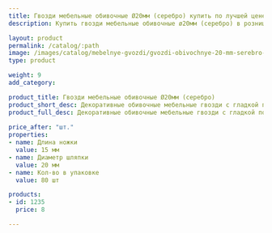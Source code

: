 ```yaml
---
title: Гвозди мебельные обивочные Ø20мм (серебро) купить по лучшей цене с доставкой - Поролоныч
description: Купить гвозди мебельные обивочные ø20мм (серебро) в розницу с доставкой по Москве в интернет-магазине Поролоныча.

layout: product
permalink: /catalog/:path
image: /images/catalog/mebelnye-gvozdi/gvozdi-obivochnye-20-mm-serebro-01_1600w.jpg
type: product

weight: 9
add_category: 

product_title: Гвозди мебельные обивочные Ø20мм (серебро)
product_short_desc: Декоративные обивочные мебельные гвозди с гладкой поверхностью. Цвет - серебро.
product_full_desc: Декоративные обивочные мебельные гвозди с гладкой поверхностью. Цвет - серебро.
        
price_after: "шт."
properties:
- name: Длина ножки
  value: 15 мм
- name: Диаметр шляпки
  value: 20 мм
- name: Кол-во в упаковке
  value: 80 шт

products:
- id: 1235
  price: 8

---
```

